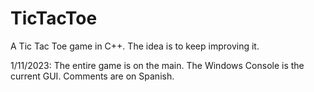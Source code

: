 # TicTacToe
A Tic Tac Toe game in C++. The idea is to keep improving it.

1/11/2023: The entire game is on the main. The Windows Console is the current GUI. Comments are on Spanish.
